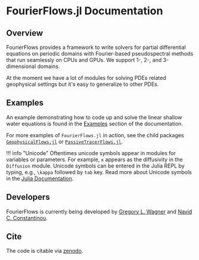 # FourierFlows.jl Documentation

## Overview

FourierFlows provides a framework to write solvers for partial differential equations on periodic domains with
Fourier-based pseudospectral methods that run seamlessly on CPUs and GPUs. We support 1-, 2-, and 3-dimensional domains.

At the moment we have a lot of modules for solving PDEs related geophysical settings but it's easy to generalize to other PDEs.

## Examples

An example demonstrating how to code up and solve the linear shallow water equations is found
in the [Examples](literated/OneDShallowWaterGeostrophicAdjustment/) section of the documentation.

For more examples of `FourierFlows.jl` in action, see the child packages
[`GeophysicalFlows.jl`](https://github.com/FourierFlows/GeophysicalFlows.jl) or [`PassiveTracerFlows.jl`](https://github.com/FourierFlows/PassiveTracerFlows.jl).

!!! info "Unicode"
    Oftentimes unicode symbols appear in modules for variables or parameters. For example,
    `κ` appears as the diffusivity in the `Diffusion` module. Unicode symbols can be entered 
    in the Julia REPL by typing, e.g., `\kappa` followed by `tab` key. Read more about Unicode 
    symbols in the [Julia Documentation](https://docs.julialang.org/en/v1/manual/unicode-input/).

## Developers

FourierFlows is currently being developed by [Gregory L. Wagner](https://glwagner.github.io) and 
[Navid C. Constantinou](http://www.navidconstantinou.com).

## Cite

The code is citable via [zenodo](https://doi.org/10.5281/zenodo.1161724).
